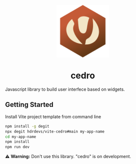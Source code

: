 <!-- markdownlint-disable-next-line -->
<div align="center">
  <img src="https://raw.githubusercontent.com/hdrdevs/cedro/main/public/cedro-logo.svg" alt="Cedro" width="170">
  <h1>cedro</h1>
</div>

Javascript library to build user interfece based on widgets.

## Getting Started

Install Vite project template from command line

```sh
npm install -g degit
npx degit hdrdevs/vite-cedro#main my-app-name
cd my-app-name
npm install
npm run dev
```

⚠️ **Warning:** Don't use this library. "cedro" is on development.
